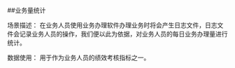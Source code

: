 ##业务量统计

场景描述：
  在业务人员使用业务办理软件办理业务时将会产生日志文件，日志文件会记录业务人员的操作，我们便以此为依据，对业务人员的每日业务办理量进行统计。

数据使用：
  用于作为业务人员的绩效考核指标之一。